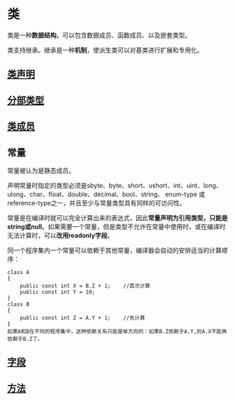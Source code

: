# 类

类是一种**数据结构**。可以包含数据成员、函数成员、以及嵌套类型。

类支持继承。继承是一种**机制**，使派生类可以对基类进行扩展和专用化。

## [类声明](/类/lei-sheng-ming.md)

## [分部类型](/类/fen-bu-lei-xing.md)

## [类成员](/类/lei-cheng-yuan.md)

## 常量

常量被认为是静态成员。

声明常量时指定的类型必须是sbyte、byte、short、ushort、int、uint、long、ulong、char、float、double、decimal、bool、string、 enum-type 或 reference-type之一，并且至少与常量类型具有同样的可访问性。

常量是在编译时就可以完全计算出来的表达式，因此**常量声明为引用类型，只能是string或null**。如果需要一个常量，但是类型不允许在常量中使用时，或在编译时无法计算时，可以**改用readonly字段**。

同一个程序集内一个常量可以依赖于其他常量，编译器会自动的安排适当的计算顺序：

```
class A
{
    public const int X = B.Z + 1;    //其次计算
    public const int Y = 10;
}
class B
{
    public const int Z = A.Y + 1;    //先计算
}
如果A和B在不同的程序集中，这种依赖关系只能是单方向的：如果B.Z依赖于A.Y,则A.X不能再依赖于B.Z了。
```

## [字段](/类/zi-duan.md)

## [方法](/类/fang-fa.md)

## 



